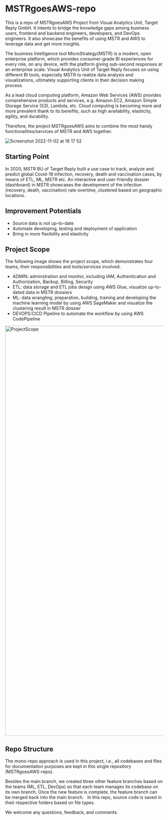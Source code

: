 
# MSTRgoesAWS-repo

This is a repo of MSTRgoesAWS Project from Visual Analytics Unit, Target Reply GmbH. It intents to bridge the knowledge gaps among business users, frontend and backend engineers, developers, and DevOps engineers. It also showcase the benefits of using MSTR and AWS to leverage data and get more insights. 

The business Intelligence tool MicroStrategy(MSTR) is a modern, open enterprise platform, which provides consumer-grade BI experiences for every role, on any device, with the platform giving sub-second responses at an enterprise scale. Visual Analytics Unit of Target Reply focuses on using different BI tools, especially MSTR to realize data analysis and visualizations, ultimately supporting clients in their decision making process.      

As a lead cloud computing platform, Amazon Web Services (AWS) provides comprehensive products and services, e.g. Amazon EC2, Amazon Simple Storage Service (S3), Lambda, etc. Cloud computing is becoming more and more prevalent thank to its benefits, such as high availability, elasticity, agility, and durability. 

Therefore, the project MSTRgoesAWS aims to combine the most handy functionalities/services of MSTR and AWS together. 

![Screenshot 2022-11-02 at 16 17 52](https://user-images.githubusercontent.com/102745415/199528758-46e54dd9-3c4b-4410-bbbb-5045a945cea9.png)

## Starting Point
In 2020, MSTR BU of Target Reply built a use case to track, analyze and predict global Covid-19 infection, recovery, death and vaccination cases, by means of ETL, ML, MSTR etc. An interactive and user-friendly dossier (dashboard) in MSTR showcases the development of the infection (recovery, death, vaccination) rate overtime, clustered based on geographic locations. 

## Improvement Potentials 
- Source data is not up-to-date
- Automate developing, testing and deployment of application
- Bring in more flexibility and elasticity 

## Project Scope
The following image shows the project scope, which demonstrates four teams, their responsibilities and tools/services involved. 
- ADMIN: adminstration and monitor, including IAM, Authentication and Authorization, Backup, Billing, Security
- ETL: data storage and ETL jobs design using AWS Glue, visualize up-to-dated data in MSTR dossiers
- ML: data wrangling, preparation, building, training and developing the machine learning model by using AWS SageMaker and visualize the clustering result       in MSTR dossier
- DEVOPS:CICD Pipeline to automate the workflow by using AWS CodePipeline
<img width="1312" alt="ProjectScope" src="https://user-images.githubusercontent.com/102745415/199471653-982566e4-efff-4af2-9b44-7492db5349a5.png">

## Repo Structure 
The mono-repo approach is used in this project, i.e., all codebases and files for documentation purposes are kept in this single repository (MSTRgoesAWS-repo).

Besides the main branch, we created three other feature branches based on the teams (ML, ETL, DevOps) so that each team manages its codebase on its own branch. Once the new feature is complete, the feature branch can be merged back into the main branch.
 
In this repo, source code is saved in their respective folders based on file types.

We welcome any questions, feedback, and comments. 
